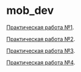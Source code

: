 # mob_dev

[Практическая работа №1](https://github.com/Nosochekir/mob_dev/tree/master).

[Практическая работа №2](https://github.com/Nosochekir/mob_dev/tree/lesson-2).

[Практическая работа №3](https://github.com/Nosochekir/mob_dev/tree/lesson-3).

[Практическая работа №4](https://github.com/Nosochekir/mob_dev/tree/lesson-4).



